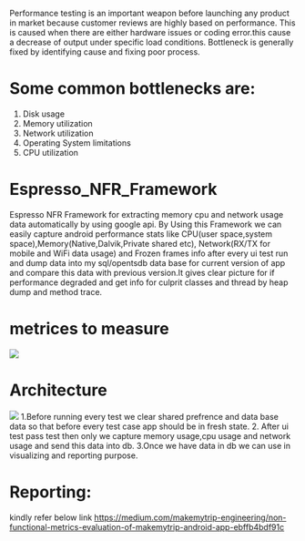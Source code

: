 Performance testing is an important weapon before launching any product in market because customer reviews are highly based on performance. 
This is caused when there are either hardware issues or coding error.this cause a decrease of output under specific load conditions. Bottleneck is generally fixed by identifying cause and fixing poor process.

# Some common bottlenecks are:
1. Disk usage
2. Memory utilization
3. Network utilization
4. Operating System limitations
5. CPU utilization

# Espresso_NFR_Framework
Espresso NFR Framework for extracting memory cpu and network usage data automatically by using google api.
By Using this Framework we can easily capture android performance stats like CPU(user space,system space),Memory(Native,Dalvik,Private shared etc),
Network(RX/TX for mobile and WiFi data usage) and Frozen frames info after every ui test run and 
dump data into my sql/opentsdb data base for  current version of app and compare this data with previous version.It gives clear picture for if performance
degraded and get info for culprit classes and thread by heap dump and method trace.

# metrices to measure
![](https://github.com/Vishvnath96/Android-Espresso-PerformanceTest-Framework/blob/master/mem.png)

# Architecture
![](https://github.com/Vishvnath96/Android-Espresso-PerformanceTest-Framework/blob/master/Android.png)
1.Before running every test we clear shared prefrence and data base data so that before every test case app should be in fresh state.
2. After ui test pass test then only we capture memory usage,cpu usage and network usage and send this data into db.
3.Once we have data in db we can use in visualizing and reporting purpose.

# Reporting:
kindly refer below link
https://medium.com/makemytrip-engineering/non-functional-metrics-evaluation-of-makemytrip-android-app-ebffb4bdf91c




